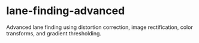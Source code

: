 # lane-finding-advanced
Advanced lane finding using distortion correction, image rectification, color transforms, and gradient thresholding. 
